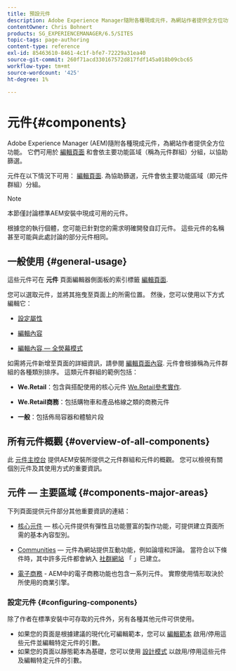 ```yaml
---
title: 預設元件
description: Adobe Experience Manager隨附各種現成元件，為網站作者提供全方位功能。
contentOwner: Chris Bohnert
products: SG_EXPERIENCEMANAGER/6.5/SITES
topic-tags: page-authoring
content-type: reference
exl-id: 85463610-8461-4c1f-bfe7-72229a31ea40
source-git-commit: 260f71acd330167572d817fdf145a018b09cbc65
workflow-type: tm+mt
source-wordcount: '425'
ht-degree: 1%

---
```


# 元件{#components}

Adobe Experience Manager (AEM)隨附各種現成元件，為網站作者提供全方位功能。 它們可用於 [編輯頁面](/help/sites-authoring/editing-content.md) 和會依主要功能區域（稱為元件群組）分組，以協助篩選。

元件在以下情況下可用： [編輯頁面](/help/sites-authoring/editing-content.md). 為協助篩選，元件會依主要功能區域（即元件群組）分組。

>[!NOTE]
>
>本節僅討論標準AEM安裝中現成可用的元件。
>
>根據您的執行個體，您可能已針對您的需求明確開發自訂元件。 這些元件的名稱甚至可能與此處討論的部分元件相同。

## 一般使用 {#general-usage}

這些元件可在 **元件** 頁面編輯器側面板的索引標籤 [編輯頁面](/help/sites-authoring/editing-content.md).

您可以選取元件，並將其拖曳至頁面上的所需位置。 然後，您可以使用以下方式編輯它：

* [設定屬性](/help/sites-authoring/editing-page-properties.md)
* [編輯內容](/help/sites-authoring/editing-content.md)

* [編輯內容 — 全熒幕模式](/help/sites-authoring/editing-content.md#edit-content-full-screen-mode)

如需將元件新增至頁面的詳細資訊，請參閱 [編輯頁面內容](/help/sites-authoring/editing-content.md).
元件會根據稱為元件群組的各種類別排序。 這類元件群組的範例包括：

* **We.Retail**：包含與搭配使用的核心元件 [We.Retail參考實作](/help/sites-developing/we-retail.md).

* **We.Retail商務**：包括購物車和產品格線之類的商務元件

* **一般**：包括佈局容器和體驗片段

## 所有元件概觀 {#overview-of-all-components}

此 [元件主控台](/help/sites-authoring/default-components-console.md) 提供AEM安裝所提供之元件群組和元件的概觀。 您可以檢視有關個別元件及其使用方式的重要資訊。

## 元件 — 主要區域 {#components-major-areas}

下列頁面提供元件部分其他重要資訊的連結：

* [核心元件](https://experienceleague.adobe.com/docs/experience-manager-core-components/using/introduction.html)  — 核心元件提供有彈性且功能豐富的製作功能，可提供建立頁面所需的基本內容型別。

* [Communities](/help/communities/author-communities.md)  — 元件為網站提供互動功能，例如論壇和評論。 當符合以下條件時，其中許多元件都會納入 [社群網站](/help/communities/overview.md) 「 」已建立。

* [電子商務](/help/commerce/cif-classic/administering/ecommerce.md) - AEM中的電子商務功能也包含一系列元件。 實際使用情形取決於所使用的商業引擎。

### 設定元件 {#configuring-components}

除了作者在標準安裝中可存取的元件外，另有各種其他元件可供使用。

* 如果您的頁面是根據建議的現代化可編輯範本，您可以 [編輯範本](/help/sites-authoring/templates.md) 啟用/停用這些元件並編輯特定元件的引數。
* 如果您的頁面以靜態範本為基礎，您可以使用 [設計模式](/help/sites-authoring/default-components-designmode.md#enable-disable-components) 以啟用/停用這些元件及編輯特定元件的引數。
